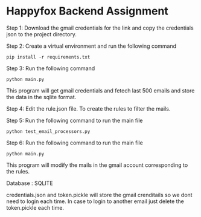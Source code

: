 # Happyfox Backend Assignment

Step 1:
Download the gmail credentials for the link and copy the credentials json to the project directory.

Step 2:
Create a virtual environment and run the following command

```
pip install -r requirements.txt
```
Step 3:
Run the following command

```
python main.py
```
This program will get gmail credentials and fetech last 500 emails and store the data in the sqlite format.

Step 4:
Edit the rule.json file. To create the rules to filter the mails.

Step 5:
Run the following command to run the main file

```
python test_email_processors.py
```

Step 6:
Run the following command to run the main file

```
python main.py
```

This program will modify the mails in the gmail account corresponding to the rules.

Database : SQLITE

credentials.json and token.pickle will store the gmail crenditails so we dont need to login each time. In case to login to another email just delete the token.pickle each time.